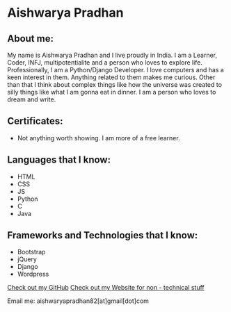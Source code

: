 # Aishwarya Pradhan

## About me:

My name is Aishwarya Pradhan and I live proudly in India. I am a Learner, Coder,  INFJ, multipotentialite and a person who loves to explore life. Professionally, I am a Python/Django Developer. I love computers and has a keen interest in them. Anything related to them makes me curious. Other than that I think about complex things like how the universe was created to silly things like what I am gonna eat in dinner. I am a person who loves to dream and write.

## Certificates:
- Not anything worth showing. I am more of a free learner.

## Languages that I know:

- HTML
- CSS
- JS
- Python
- C
- Java


## Frameworks and Technologies that I know:

- Bootstrap
- jQuery
- Django
- Wordpress



[Check out my GitHub](https://github.com/aishwaryapradhan)
[Check out my Website for non - technical stuff](http://introvertedgeek.com)

Email me: aishwaryapradhan82[at]gmail[dot]com



